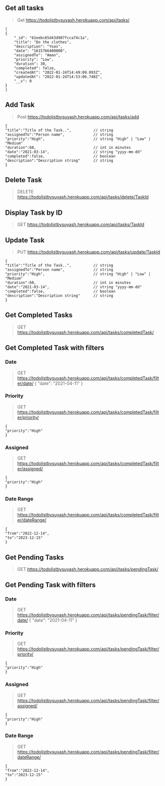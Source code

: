 ## Get all tasks
> Get https://todolistbysuyash.herokuapp.com/api/tasks/


    [
	{
		"_id": "61eebc65d43d907fcca74c1a",
		"title": "Do the clothes",
		"description": "Yoas",
		"date": "1615766400000",
		"assignedTo": "Aman",
		"priority": "Low",
		"duration": 30,
		"completed": false,
		"createdAt": "2022-01-24T14:49:09.093Z",
		"updatedAt": "2022-01-24T14:53:06.748Z",
		"__v": 0
	}
    ]


## Add Task
> Post https://todolistbysuyash.herokuapp.com/api/tasks/add

    {
	"title":"Title of the Task..",          // string
	"assignedTo":"Person name",             // string
	"priority":"High",                      // string "High" | "Low" | "Medium"
	"duration":60,                          // int in minutes
	"date":"2021-03-14",                    // string "yyyy-mm-dd"
	"completed":false,                      // boolean
	"description":"Description string"      // string
    }

## Delete Task
> DELETE https://todolistbysuyash.herokuapp.com/api/tasks/delete/TaskId

## Display Task by ID
> GET https://todolistbysuyash.herokuapp.com/api/tasks/TaskId

## Update Task

> PUT https://todolistbysuyash.herokuapp.com/api/tasks/update/TaskId

    {
	"title":"Title of the Task..",          // string
	"assignedTo":"Person name",             // string
	"priority":"High",                      // string "High" | "Low" | "Medium"
	"duration":60,                          // int in minutes
	"date":"2021-03-14",                    // string "yyyy-mm-dd"
	"completed":false,                      // boolean
	"description":"Description string"      // string
    }

## Get Completed Tasks 

> GET https://todolistbysuyash.herokuapp.com/api/tasks/completedTask/

## Get Completed Task with filters

### Date
> GET https://todolistbysuyash.herokuapp.com/api/tasks/completedTask/filter/date/
	{
		"date": "2021-04-11"
	}

### Priority 
> GET https://todolistbysuyash.herokuapp.com/api/tasks/completedTask/filter/priority/

	{         
	"priority":"High"  
    }

### Assigned 
> GET https://todolistbysuyash.herokuapp.com/api/tasks/completedTask/filter/assigned/

	{         
	"priority":"High"  
    }

### Date Range
> GET https://todolistbysuyash.herokuapp.com/api/tasks/completedTask/filter/dateRange/


	{         
	"from":"2022-12-14",
	"to":"2023-12-15"
    }





## Get Pending Tasks 

> GET https://todolistbysuyash.herokuapp.com/api/tasks/pendingTask/


## Get Pending Task with filters

### Date
> GET https://todolistbysuyash.herokuapp.com/api/tasks/pendingTask/filter/date/
	{
		"date": "2021-04-11"
	}

### Priority 
> GET https://todolistbysuyash.herokuapp.com/api/tasks/pendingTask/filter/priority/

	{         
	"priority":"High"  
    }

### Assigned 
> GET https://todolistbysuyash.herokuapp.com/api/tasks/pendingTask/filter/assigned/

	{         
	"priority":"High"  
    }

### Date Range
> GET https://todolistbysuyash.herokuapp.com/api/tasks/pendingTask/filter/dateRange/


	{         
	"from":"2022-12-14",
    "to":"2023-12-15"
    }

